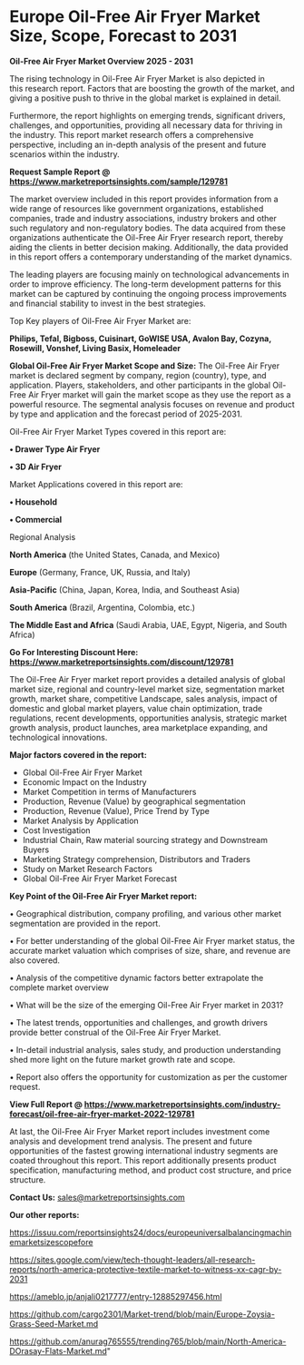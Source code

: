 # Europe Oil-Free Air Fryer Market Size, Scope, Forecast to 2031

<Strong> Oil-Free Air Fryer Market Overview 2025 - 2031</strong>

The rising technology in Oil-Free Air Fryer Market is also depicted in this research report. Factors that are boosting the growth of the market, and giving a positive push to thrive in the global market is explained in detail.

Furthermore, the report highlights on emerging trends, significant drivers, challenges, and opportunities, providing all necessary data for thriving in the industry. This report market research offers a comprehensive perspective, including an in-depth analysis of the present and future scenarios within the industry.

<strong>Request Sample Report @ <a href=https://www.marketreportsinsights.com/sample/129781>https://www.marketreportsinsights.com/sample/129781</a></strong>

The market overview included in this report provides information from a wide range of resources like government organizations, established companies, trade and industry associations, industry brokers and other such regulatory and non-regulatory bodies. The data acquired from these organizations authenticate the Oil-Free Air Fryer research report, thereby aiding the clients in better decision making. Additionally, the data provided in this report offers a contemporary understanding of the market dynamics.

The leading players are focusing mainly on technological advancements in order to improve efficiency. The long-term development patterns for this market can be captured by continuing the ongoing process improvements and financial stability to invest in the best strategies.

Top Key players of Oil-Free Air Fryer Market are:

<strong>Philips, Tefal, Bigboss, Cuisinart, GoWISE USA, Avalon Bay, Cozyna, Rosewill, Vonshef, Living Basix, Homeleader</strong>

<strong><b>Global Oil-Free Air Fryer Market Scope and Size:</b></strong>
The Oil-Free Air Fryer market is declared segment by company, region (country), type, and application. Players, stakeholders, and other participants in the global Oil-Free Air Fryer market will gain the market scope as they use the report as a powerful resource. The segmental analysis focuses on revenue and product by type and application and the forecast period of 2025-2031.

Oil-Free Air Fryer Market Types covered in this report are:

<strong>• Drawer Type Air Fryer

• 3D Air Fryer</strong>

Market Applications covered in this report are:

<strong>• Household

• Commercial</strong> 

Regional Analysis

<strong>North America</strong> (the United States, Canada, and Mexico)

<strong>Europe</strong> (Germany, France, UK, Russia, and Italy)

<strong>Asia-Pacific</strong> (China, Japan, Korea, India, and Southeast Asia)

<strong>South America</strong> (Brazil, Argentina, Colombia, etc.)

<strong>The Middle East and Africa</strong> (Saudi Arabia, UAE, Egypt, Nigeria, and South Africa)

<strong>Go For Interesting Discount Here: <a href=https://www.marketreportsinsights.com/discount/129781>https://www.marketreportsinsights.com/discount/129781</a></strong>

The Oil-Free Air Fryer market report provides a detailed analysis of global market size, regional and country-level market size, segmentation market growth, market share, competitive Landscape, sales analysis, impact of domestic and global market players, value chain optimization, trade regulations, recent developments, opportunities analysis, strategic market growth analysis, product launches, area marketplace expanding, and technological innovations.

<strong><b>Major factors covered in the report:</b></strong>
<ul>
  <li>Global Oil-Free Air Fryer Market </li>
  <li>Economic Impact on the Industry</li>
  <li>Market Competition in terms of Manufacturers</li>
  <li>Production, Revenue (Value) by geographical segmentation</li>
  <li>Production, Revenue (Value), Price Trend by Type</li>
  <li>Market Analysis by Application</li>
  <li>Cost Investigation</li>
  <li>Industrial Chain, Raw material sourcing strategy and Downstream Buyers</li>
  <li>Marketing Strategy comprehension, Distributors and Traders</li>
  <li>Study on Market Research Factors</li>
  <li>Global Oil-Free Air Fryer Market Forecast</li>
</ul>

<strong><b>Key Point of the Oil-Free Air Fryer Market report:</b></strong>

• Geographical distribution, company profiling, and various other market segmentation are provided in the report.

• For better understanding of the global Oil-Free Air Fryer market status, the accurate market valuation which comprises of size, share, and revenue are also covered.

• Analysis of the competitive dynamic factors better extrapolate the complete market overview

• What will be the size of the emerging Oil-Free Air Fryer market in 2031?

• The latest trends, opportunities and challenges, and growth drivers provide better construal of the Oil-Free Air Fryer Market.

• In-detail industrial analysis, sales study, and production understanding shed more light on the future market growth rate and scope.

• Report also offers the opportunity for customization as per the customer request.

<strong><b>View Full Report @ <a href=https://www.marketreportsinsights.com/industry-forecast/oil-free-air-fryer-market-2022-129781>https://www.marketreportsinsights.com/industry-forecast/oil-free-air-fryer-market-2022-129781</a></b></strong>


At last, the Oil-Free Air Fryer Market report includes investment come analysis and development trend analysis. The present and future opportunities of the fastest growing international industry segments are coated throughout this report. This report additionally presents product specification, manufacturing method, and product cost structure, and price structure.

<strong>Contact Us:</strong>
sales@marketreportsinsights.com

<strong>Our other reports:</strong>

<a href=https://issuu.com/reportsinsights24/docs/europeuniversalbalancingmachinemarketsizescopefore>https://issuu.com/reportsinsights24/docs/europeuniversalbalancingmachinemarketsizescopefore</a>

<a href=https://sites.google.com/view/tech-thought-leaders/all-research-reports/north-america-protective-textile-market-to-witness-xx-cagr-by-2031>https://sites.google.com/view/tech-thought-leaders/all-research-reports/north-america-protective-textile-market-to-witness-xx-cagr-by-2031</a>

<a href=https://ameblo.jp/anjali0217777/entry-12885297456.html>https://ameblo.jp/anjali0217777/entry-12885297456.html</a>

<a href=https://github.com/cargo2301/Market-trend/blob/main/Europe-Zoysia-Grass-Seed-Market.md>https://github.com/cargo2301/Market-trend/blob/main/Europe-Zoysia-Grass-Seed-Market.md</a>

<a href=https://github.com/anurag765555/trending765/blob/main/North-America-DOrasay-Flats-Market.md>https://github.com/anurag765555/trending765/blob/main/North-America-DOrasay-Flats-Market.md</a>"

